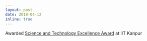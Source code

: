 ```yaml
---
layout: post
date: 2018-04-12
inline: true
---
```


Awarded [Science and Technology Excellence Award](http://students.iitk.ac.in/ss/home/wp-content/uploads/Appendix-G.pdf) at IIT Kanpur

